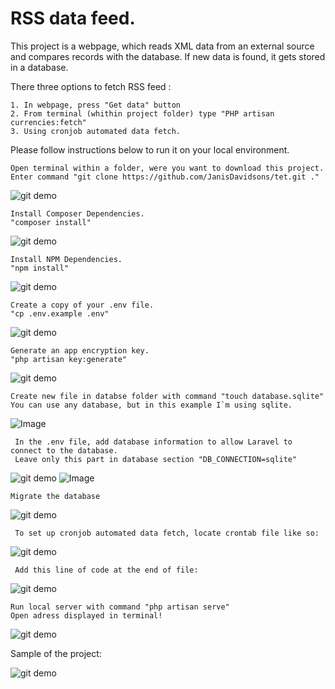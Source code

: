 
# RSS data feed.

This project is a webpage, which reads XML data from an external source and compares records with the database.
If new data is found, it gets stored in a database. 

There three options to fetch RSS feed :
    
    1. In webpage, press "Get data" button
    2. From terminal (whithin project folder) type "PHP artisan currencies:fetch"
    3. Using cronjob automated data fetch.
    
 Please follow instructions below to run it on your local environment.
    

    Open terminal within a folder, were you want to download this project.
    Enter command "git clone https://github.com/JanisDavidsons/tet.git ."

   ![git demo](sampleImg/git.gif)

    Install Composer Dependencies.
    "composer install"

   ![git demo](sampleImg/1.gif)

    Install NPM Dependencies.
    "npm install"
    
   ![git demo](sampleImg/2.gif)

    Create a copy of your .env file.
    "cp .env.example .env"
    
   ![git demo](sampleImg/3.gif)

    Generate an app encryption key.
    "php artisan key:generate"
    
   ![git demo](sampleImg/4.gif)

    Create new file in databse folder with command "touch database.sqlite"
    You can use any database, but in this example I`m using sqlite.
    
   ![Image](sampleImg/5.gif)

     In the .env file, add database information to allow Laravel to connect to the database.  
     Leave only this part in database section "DB_CONNECTION=sqlite"  

   ![git demo](sampleImg/.env.png)
   ![Image](sampleImg/6.gif)

    Migrate the database
   ![git demo](sampleImg/7.gif)
   
     To set up cronjob automated data fetch, locate crontab file like so: 
   ![git demo](sampleImg/crontabSearch.gif)
   
     Add this line of code at the end of file: 
   ![git demo](sampleImg/cronJobPath.png)
   
    Run local server with command "php artisan serve"
    Open adress displayed in terminal!
   ![git demo](sampleImg/8.gif)
       
          
Sample of the project:

   ![git demo](sampleImg/sample.gif)
